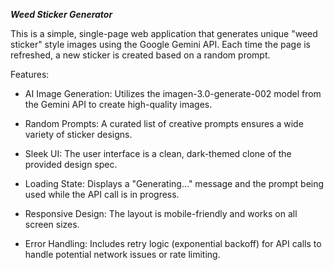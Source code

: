 ***Weed Sticker Generator***

This is a simple, single-page web application that generates unique "weed sticker" style images using the Google Gemini API. Each time the page is refreshed, a new sticker is created based on a random prompt.

Features:
- AI Image Generation: Utilizes the imagen-3.0-generate-002 model from the Gemini API to create high-quality images.

- Random Prompts: A curated list of creative prompts ensures a wide variety of sticker designs.

- Sleek UI: The user interface is a clean, dark-themed clone of the provided design spec.

- Loading State: Displays a "Generating..." message and the prompt being used while the API call is in progress.

- Responsive Design: The layout is mobile-friendly and works on all screen sizes.

- Error Handling: Includes retry logic (exponential backoff) for API calls to handle potential network issues or rate limiting.
